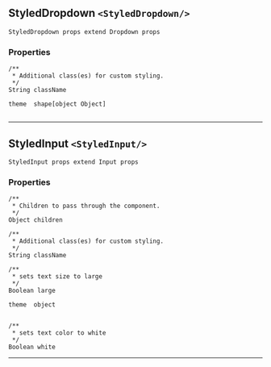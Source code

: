 ## StyledDropdown `<StyledDropdown/>`

```
StyledDropdown props extend Dropdown props 
```

### Properties
```
/**
 * Additional class(es) for custom styling.  
 */
String className

theme  shape[object Object]
             
```


------------------------------------------------------------------

## StyledInput `<StyledInput/>`

```
StyledInput props extend Input props 
```

### Properties
```
/**
 * Children to pass through the component.  
 */
Object children

/**
 * Additional class(es) for custom styling.  
 */
String className

/**
 * sets text size to large  
 */
Boolean large

theme  object
             

/**
 * sets text color to white  
 */
Boolean white
```


------------------------------------------------------------------

